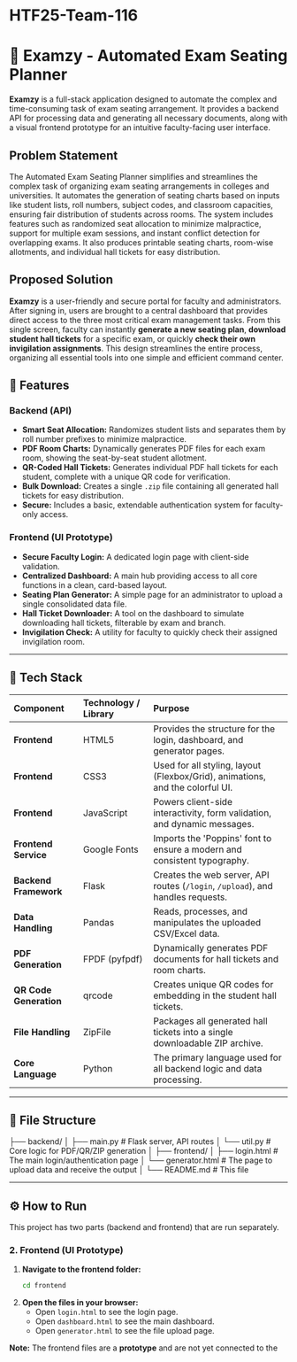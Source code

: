 # HTF25-Team-116

# 🧠 Examzy - Automated Exam Seating Planner

**Examzy** is a full-stack application designed to automate the complex and time-consuming task of exam seating arrangement. It provides a backend API for processing data and generating all necessary documents, along with a visual frontend prototype for an intuitive faculty-facing user interface.

## Problem Statement

The Automated Exam Seating Planner simplifies and streamlines the complex task of organizing exam seating arrangements in colleges and universities. It automates the generation of seating charts based on inputs like student lists, roll numbers, subject codes, and classroom capacities, ensuring fair distribution of students across rooms. The system includes features such as randomized seat allocation to minimize malpractice, support for multiple exam sessions, and instant conflict detection for overlapping exams. It also produces printable seating charts, room-wise allotments, and individual hall tickets for easy distribution.

## Proposed Solution

**Examzy** is a user-friendly and secure portal for faculty and administrators. After signing in, users are brought to a central dashboard that provides direct access to the three most critical exam management tasks. From this single screen, faculty can instantly **generate a new seating plan**, **download student hall tickets** for a specific exam, or quickly **check their own invigilation assignments**. This design streamlines the entire process, organizing all essential tools into one simple and efficient command center.

## 🚀 Features

### Backend (API)
* **Smart Seat Allocation:** Randomizes student lists and separates them by roll number prefixes to minimize malpractice.
* **PDF Room Charts:** Dynamically generates PDF files for each exam room, showing the seat-by-seat student allotment.
* **QR-Coded Hall Tickets:** Generates individual PDF hall tickets for each student, complete with a unique QR code for verification.
* **Bulk Download:** Creates a single `.zip` file containing all generated hall tickets for easy distribution.
* **Secure:** Includes a basic, extendable authentication system for faculty-only access.

### Frontend (UI Prototype)
* **Secure Faculty Login:** A dedicated login page with client-side validation.
* **Centralized Dashboard:** A main hub providing access to all core functions in a clean, card-based layout.
* **Seating Plan Generator:** A simple page for an administrator to upload a single consolidated data file.
* **Hall Ticket Downloader:** A tool on the dashboard to simulate downloading hall tickets, filterable by exam and branch.
* **Invigilation Check:** A utility for faculty to quickly check their assigned invigilation room.

---

## 🧩 Tech Stack

| Component | Technology / Library | Purpose |
| :--- | :--- | :--- |
| **Frontend** | HTML5 | Provides the structure for the login, dashboard, and generator pages. |
| **Frontend** | CSS3 | Used for all styling, layout (Flexbox/Grid), animations, and the colorful UI. |
| **Frontend** | JavaScript | Powers client-side interactivity, form validation, and dynamic messages. |
| **Frontend Service**| Google Fonts | Imports the 'Poppins' font to ensure a modern and consistent typography. |
| **Backend Framework** | Flask | Creates the web server, API routes (`/login`, `/upload`), and handles requests. |
| **Data Handling** | Pandas | Reads, processes, and manipulates the uploaded CSV/Excel data. |
| **PDF Generation** | FPDF (pyfpdf) | Dynamically generates PDF documents for hall tickets and room charts. |
| **QR Code Generation**| qrcode | Creates unique QR codes for embedding in the student hall tickets. |
| **File Handling** | ZipFile | Packages all generated hall tickets into a single downloadable ZIP archive. |
| **Core Language** | Python | The primary language used for all backend logic and data processing. |

---

## 📁 File Structure

├── backend/
│   ├── main.py         # Flask server, API routes
│   └── util.py         # Core logic for PDF/QR/ZIP generation
│
├── frontend/
│   ├── login.html      # The main login/authentication page
│   └── generator.html  # The page to upload data and receive the output
│
└── README.md           # This file

---

## ⚙️ How to Run

This project has two parts (backend and frontend) that are run separately.


### 2. Frontend (UI Prototype)

1.  **Navigate to the frontend folder:**
    ```bash
    cd frontend
    ```
2.  **Open the files in your browser:**
    * Open `login.html` to see the login page.
    * Open `dashboard.html` to see the main dashboard.
    * Open `generator.html` to see the file upload page.

**Note:** The frontend files are a **prototype** and are not yet connected to the
